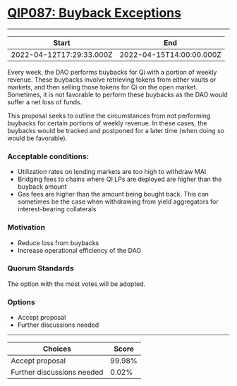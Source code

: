 
# [QIP087: Buyback Exceptions](https://snapshot.org/#/qidao.eth/proposal/0xad57ad08fb911106103c9be2f7253e2f578acdd749bc32faae67f47d767b4e60)

---
| Start | End |
| --- | --- |
| 2022-04-12T17:29:33.000Z | 2022-04-15T14:00:00.000Z |


Every week, the DAO performs buybacks for Qi with a portion of weekly revenue. These buybacks involve retrieving tokens from either vaults or markets, and then selling those tokens for Qi on the open market. Sometimes, it is not favorable to perform these buybacks as the DAO would suffer a net loss of funds.

This proposal seeks to outline the circumstances from not performing buybacks for certain portions of weekly revenue. In these cases, the buybacks would be tracked and postponed for a later time (when doing so would be favorable).

### Acceptable conditions:
* Utilization rates on lending markets are too high to withdraw MAI
* Bridging fees to chains where QI LPs are deployed are higher than the buyback amount
* Gas fees are higher than the amount being bought back. This can sometimes be the case when withdrawing from yield aggregators for interest-bearing collaterals

### Motivation

* Reduce loss from buybacks
* Increase operational efficiency of the DAO

### Quorum Standards

The option with the most votes will be adopted.

### Options

* Accept proposal
* Further discussions needed 

---
| Choices | Score |
| --- | --- |
| Accept proposal | 99.98% |
| Further discussions needed | 0.02% |

